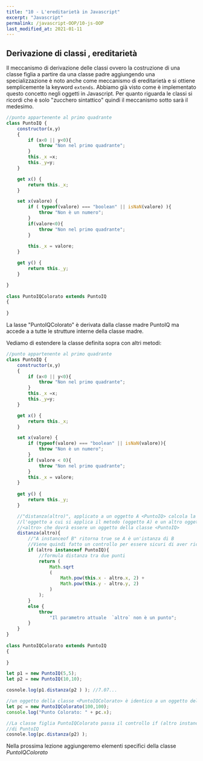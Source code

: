 ```yaml
---
title: "10 - L'ereditarietà in Javascript"
excerpt: "Javascript"
permalink: /javascript-OOP/10-js-OOP
last_modified_at: 2021-01-11
---
```


## Derivazione di classi , ereditarietà

Il meccanismo di derivazione delle classi ovvero la costruzione di una classe figlia a partire da una classe padre aggiungendo una specializzazione è noto anche come meccanismo di ereditarietà e si ottiene semplicemente la keyword `extends`. Abbiamo già visto come è implementato questo concetto negli oggetti in Javascript. Per quanto riguarda le classi si ricordi che è solo "zucchero sintattico" quindi il meccanismo sotto sarà il medesimo.

```js
//punto appartenente al primo quadrante
class PuntoIQ {
    constructor(x,y)
    {
        if (x<0 || y<0){
            throw "Non nel primo quadrante";
        } 
        this._x =x;
        this._y=y;
    }

    get x() {
        return this._x;
    }

    set x(valore) {
        if ( typeof(valore) === "boolean" || isNaN(valore) ){
            throw "Non è un numero";
        }
        if(valore<0){
            throw "Non nel primo quadrante";
        }
        
        this._x = valore;
    }

    get y() {
        return this._y;
    }

}
 
class PuntoIQColorato extends PuntoIQ
{
  
}  
```

La lasse "PuntoIQColorato" è derivata dalla classe madre PuntoIQ ma accede a a tutte le strutture interne della classe madre.

Vediamo di estendere la classe definita sopra con altri metodi:

```js
//punto appartenente al primo quadrante
class PuntoIQ {
    constructor(x,y)
    {
        if (x<0 || y<0){
            throw "Non nel primo quadrante";
        }
        this._x =x;
        this._y=y;
    }

    get x() {
        return this._x;
    }

    set x(valore) {
        if (typeof(valore) === "boolean" || isNaN(valore)){
            throw "Non è un numero";
        }
        if (valore < 0){
            throw "Non nel primo quadrante";
        }
        this._x = valore;
    }
        
    get y() {
        return this._y;
    }

    //"distanza(altro)", applicato a un oggetto A <PuntoIQ> calcola la distanza tra 
    //l'oggetto a cui si applica il metodo (oggetto A) e un altro oggetto ricevuto come argomento
    //<altro> che dovrà essere un oggetto della classe <PuntoIQ>
    distanza(altro){
        //"A instanceof B" ritorna true se A è un'istanza di B
        //Viene quindi fatto un controllo per essere sicuri di aver ricevuto un oggetto compatibile
        if (altro instanceof PuntoIQ){
            //formula distanza tra due punti  
            return (
                Math.sqrt
                ( 
                    Math.pow(this.x - altro.x, 2) +
                    Math.pow(this.y - altro.y, 2)
                )
            );
        }
        else {
            throw 
                "Il parametro attuale  `altro` non è un punto";  
        }    
    }
}
 
class PuntoIQColorato extends PuntoIQ
{
  
}

let p1 = new PuntoIQ(5,5);
let p2 = new PuntoIQ(10,10);

cosnole.log(p1.distanza(p2 ) ); //7.07...

//un oggetto della classe <PuntoIQColorato> è identico a un oggetto della classe <PuntoIQ>
let pc = new PuntoIQColorato(100,100);
console.log("Punto Colorato: " + pc.x);

//La classe figlia PuntoIQColorato passa il controllo if (altro instanceof PuntoIQ) Poichè è figlia
//di PuntoIQ
cosnole.log(pc.distanza(p2) );
```

Nella prossima lezione aggiungeremo elementi specifici della classe *PuntoIQColorato*